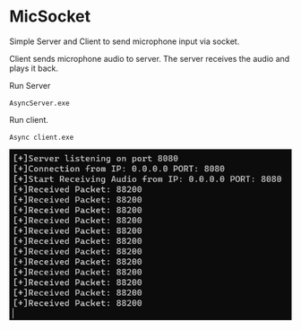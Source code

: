 # MicSocket

Simple Server and Client to send microphone input via socket.

Client sends microphone audio to server.
The server receives the audio and plays it back.

Run Server
```
AsyncServer.exe
```
Run client.

```
Async client.exe
```

![](https://raw.githubusercontent.com/nathe97/MicSocket/master/info.png?raw=true)
